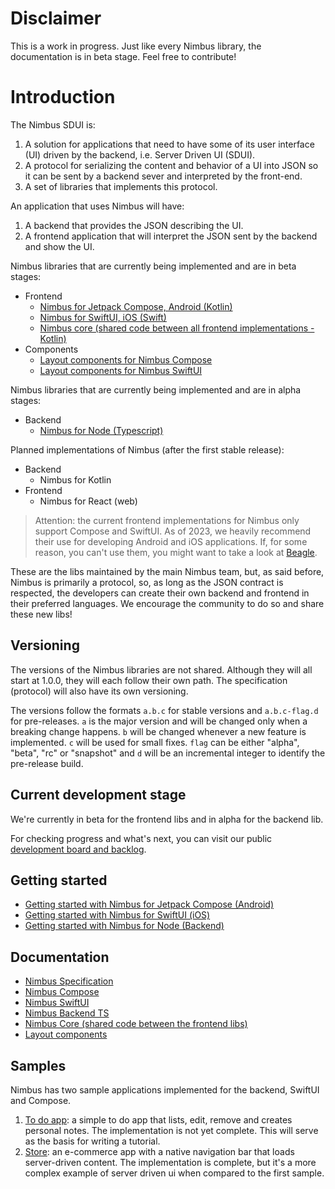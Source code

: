 # Disclaimer
This is a work in progress. Just like every Nimbus library, the documentation is in beta stage. Feel free to contribute!

# Introduction
The Nimbus SDUI is:

1. A solution for applications that need to have some of its user interface (UI) driven by the backend, i.e. Server Driven UI (SDUI).
1. A protocol for serializing the content and behavior of a UI into JSON so it can be sent by a backend sever and interpreted by the front-end.
1. A set of libraries that implements this protocol.

An application that uses Nimbus will have:
1. A backend that provides the JSON describing the UI.
1. A frontend application that will interpret the JSON sent by the backend and show the UI.

Nimbus libraries that are currently being implemented and are in beta stages:

- Frontend
  - [Nimbus for Jetpack Compose, Android (Kotlin)](https://github.com/ZupIT/nimbus-compose)
  - [Nimbus for SwiftUI, iOS (Swift)](https://github.com/ZupIT/nimbus-swiftui)
  - [Nimbus core (shared code between all frontend implementations - Kotlin)](https://github.com/ZupIT/nimbus-core)
- Components
  - [Layout components for Nimbus Compose](https://github.com/ZupIT/nimbus-layout-compose)
  - [Layout components for Nimbus SwiftUI](https://github.com/ZupIT/nimbus-layout-swiftui)

Nimbus libraries that are currently being implemented and are in alpha stages:
- Backend
  - [Nimbus for Node (Typescript)](https://github.com/ZupIT/nimbus-backend-ts)

Planned implementations of Nimbus (after the first stable release):
- Backend
  - Nimbus for Kotlin
- Frontend
  - Nimbus for React (web)

> Attention: the current frontend implementations for Nimbus only support Compose and SwiftUI. As of 2023, we heavily recommend their use for
developing Android and iOS applications. If, for some reason, you can't use them, you might want to take a look at
[Beagle](https://github.com/ZupIT/beagle).

These are the libs maintained by the main Nimbus team, but, as said before, Nimbus is primarily a protocol, so, as long as the JSON contract is
respected, the developers can create their own backend and frontend in their preferred languages. We encourage the community to do so and share these
new libs!

## Versioning
The versions of the Nimbus libraries are not shared. Although they will all start at 1.0.0, they will each follow their own path. The specification
(protocol) will also have its own versioning.

The versions follow the formats `a.b.c` for stable versions and `a.b.c-flag.d` for pre-releases. `a` is the major version and will be changed only
when a breaking change happens. `b` will be changed whenever a new feature is implemented. `c` will be used for small fixes.
`flag` can be either "alpha", "beta", "rc" or "snapshot" and `d` will be an incremental integer to identify the pre-release build.

## Current development stage
We're currently in beta for the frontend libs and in alpha for the backend lib.

For checking progress and what's next, you can visit our public [development board and backlog](https://github.com/orgs/ZupIT/projects/26).

## Getting started
- [Getting started with Nimbus for Jetpack Compose (Android)](compose/getting-started.md)
- [Getting started with Nimbus for SwiftUI (iOS)](swiftui/getting-started.md)
- [Getting started with Nimbus for Node (Backend)](backend-ts/getting-started.md)

## Documentation
- [Nimbus Specification](specification/index.md)
- [Nimbus Compose](compose/index.md)
- [Nimbus SwiftUI](swiftui/index.md)
- [Nimbus Backend TS](backend-ts/index.md)
- [Nimbus Core (shared code between the frontend libs)](core/index.md)
- [Layout components](layout/index.md)

## Samples
Nimbus has two sample applications implemented for the backend, SwiftUI and Compose.

1. [To do app](https://github.com/hernandazevedo/nimbus-todo-app): a simple to do app that lists, edit, remove and creates personal notes. The 
implementation is not yet complete. This will serve as the basis for writing a tutorial.
2. [Store](sample/index.md): an e-commerce app with a native navigation bar that loads server-driven content. The implementation is complete, but it's 
a more complex example of server driven ui when compared to the first sample.
